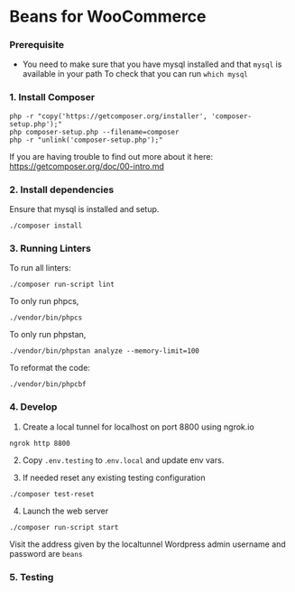 # Beans for WooCommerce

### Prerequisite

- You need to make sure that you have mysql installed and that `mysql` is available in your path 
To check that you can run `which mysql`


### 1. Install Composer 

```shell script
php -r "copy('https://getcomposer.org/installer', 'composer-setup.php');"
php composer-setup.php --filename=composer
php -r "unlink('composer-setup.php');"
```
If you are having trouble to find out more about it here: https://getcomposer.org/doc/00-intro.md

### 2. Install dependencies 

Ensure that mysql is installed and setup. 

```shell script
./composer install
```

### 3. Running Linters 
To run all linters:
```shell script
./composer run-script lint      
```

To only run phpcs, 

```shell script
./vendor/bin/phpcs
```

To only run phpstan, 

```shell script
./vendor/bin/phpstan analyze --memory-limit=100
```

To reformat the code:
```shell script
./vendor/bin/phpcbf
```

### 4. Develop 

1. Create a local tunnel for localhost on port 8800 using ngrok.io
```shell script
ngrok http 8800
```

2. Copy `.env.testing` to .`env.local` and update env vars.


3. If needed reset any existing testing configuration 
```shell script
./composer test-reset
```

4. Launch the web server
```shell script
./composer run-script start
```

Visit the address given by the localtunnel
Wordpress admin username and password are `beans`

 
### 5. Testing 


